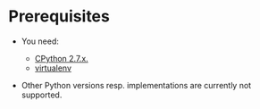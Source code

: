 # Prerequisites

* You need:

  * [CPython 2.7.x.](www.python.org/downloads)
  * [virtualenv](https://pypi.org/project/virtualenv)

* Other Python versions resp. implementations are currently not supported.
